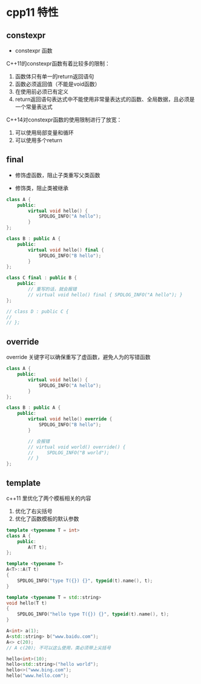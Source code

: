 # cpp11 特性

## constexpr

- constexpr 函数

C++11的constexpr函数有着比较多的限制：

1. 函数体只有单一的return返回语句
2. 函数必须返回值（不能是void函数）
3. 在使用前必须已有定义
4. return返回语句表达式中不能使用非常量表达式的函数、全局数据，且必须是一个常量表达式

C++14对constexpr函数的使用限制进行了放宽：

1. 可以使用局部变量和循环
2. 可以使用多个return

## final

- 修饰虚函数，阻止子类重写父类函数

- 修饰类，阻止类被继承

```cpp
class A {
    public:
        virtual void hello() {
            SPDLOG_INFO("A hello");
        }
};

class B : public A {
    public:
        virtual void hello() final {
            SPDLOG_INFO("B hello");
        }
};

class C final : public B {
    public:
        // 重写的话，就会报错
        // virtual void hello() final { SPDLOG_INFO("A hello"); }
};

// class D : public C {
// 
// };
```

## override

override 关键字可以确保重写了虚函数，避免人为的写错函数

```cpp
class A {
    public:
        virtual void hello() {
            SPDLOG_INFO("A hello");
        }
};

class B : public A {
    public:
        virtual void hello() override {
            SPDLOG_INFO("B hello");
        }

        // 会报错
        // virtual void world() override() {
        //     SPDLOG_INFO("B world");
        // }
};
```

## template

c++11 里优化了两个模板相关的内容

1. 优化了右尖括号
2. 优化了函数模板的默认参数

```cpp
template <typename T = int>
class A {
    public:
        A(T t);
};

template <typename T>
A<T>::A(T t)
{
    SPDLOG_INFO("type T({}) {}", typeid(t).name(), t);
}

template <typename T = std::string>
void hello(T t)
{
    SPDLOG_INFO("hello type T({}) {}", typeid(t).name(), t);
}

A<int> a(1);
A<std::string> b("www.baidu.com");
A<> c(20);
// A c(20); 不可以这么使用，类必须带上尖括号

hello<int>(10);
hello<std::string>("hello world");
hello<>("www.bing.com");
hello("www.hello.com");
```
